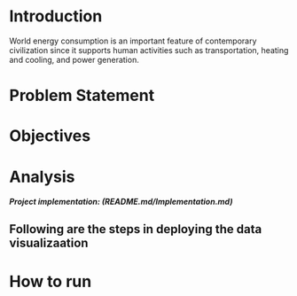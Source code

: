 
# Introduction 

World energy consumption is an important feature of contemporary civilization since it supports human activities such as transportation, heating and cooling, and power generation. 

# Problem Statement
# Objectives
# Analysis
##### Project implementation: (README.md/Implementation.md)
## Following are the steps in deploying the data visualizaation 
# How to run

